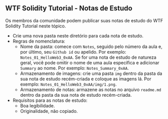 ## WTF Solidity Tutorial - Notas de Estudo

Os membros da comunidade podem publicar suas notas de estudo do WTF Solidity Tutorial neste tópico.

- Crie uma nova pasta neste diretório para cada nota de estudo.
- Regras de nomenclatura:
  - Nome da pasta: comece com `Notes`, seguido pelo número da aula e, por último, seu `Github id` ou apelido. Por exemplo: `Notes_01_HelloWeb3_0xAA`. Se for uma nota de estudo de natureza geral, você pode omitir o nome de uma aula específica e adicionar `Summary` ao nome. Por exemplo: `Notes_Summary_0xAA`.
  - Armazenamento de imagens: crie uma pasta `img` dentro da pasta da sua nota de estudo recém-criada e coloque as imagens lá. Por exemplo: `Notes_01_HelloWeb3_0xAA/img/1.png`.
  - Armazenamento de notas: armazene as notas no arquivo `readme.md` dentro da pasta da sua nota de estudo recém-criada.
- Requisitos para as notas de estudo:
  - Boa legibilidade.
  - Originalidade, não copiado.

